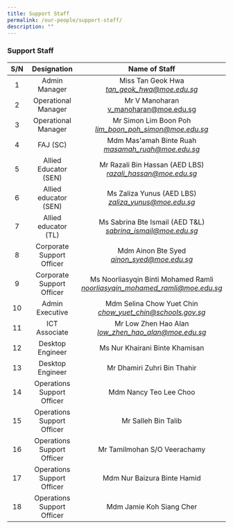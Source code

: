 ```yaml
---
title: Support Staff
permalink: /our-people/support-staff/
description: ""
---
```

### Support Staff

| S/N	| Designation	| Name of Staff 	|
|:---:	|:---:	|:---:	|
| 1  	| Admin Manager 	| Miss Tan Geok Hwa<br>_[tan\_geok\_hwa@moe.edu.sg](mailto:tan_geok_hwa@moe.edu.sg)_ 	|
| 2 	| Operational Manager 	| Mr V Manoharan<br>[v\_manoharan@moe.edu.sg](mailto:v_manoharan@moe.edu.sg) 	|
| 3 	| Operational Manager 	| Mr Simon Lim Boon Poh <br>_[lim_boon_poh_simon@moe.edu.sg](mailto:lim_boon_poh_simon@moe.edu.sg)_ 	|
| 4 	| FAJ (SC)  	| Mdm Mas'amah Binte Ruah<br>_[masamah\_ruah@moe.edu.sg](mailto:masamah_ruah@moe.edu.sg)_ 	|
| 5 	| Allied Educator (SEN) 	| Mr Razali Bin Hassan (AED LBS)<br>_[razali\_hassan@moe.edu.sg](mailto:razali_hassan@moe.edu.sg)_ 	|
| 6 	|  Allied educator (SEN) 	|  Ms Zaliza Yunus (AED LBS)<br>_[zaliza\_yunus@moe.edu.sg](mailto:zaliza_yunus@moe.edu.sg)_ 	|
| 7 	| Allied educator (TL) 	| Ms Sabrina Bte Ismail (AED T&amp;L)<br>_[sabrina\_ismail@moe.edu.sg](mailto:sabrina_ismail@moe.edu.sg)_ 	|
| 8 	| Corporate Support Officer 	| Mdm Ainon Bte Syed<br>_[ainon\_syed@moe.edu.sg](mailto:ainon_syed@moe.edu.sg)_ 	|
| 9 	| Corporate Support Officer 	| Ms Noorliasyqin Binti Mohamed Ramli<br>_[noorliasyqin_mohamed_ramli@moe.edu.sg](mailto:noorliasyqin_mohamed_ramli@moe.edu.sg])_ 	|
| 10 	| Admin Executive 	| Mdm Selina Chow Yuet Chin<br>_[chow\_yuet\_chin@schools.gov.sg](mailto:chow_yuet_chin@schools.gov.sg)_ 	|
| 11	| ICT Associate 	| Mr Low Zhen Hao Alan<br>_[low\_zhen\_hao\_alan@moe.edu.sg](mailto:low_zhen_hao_alan@moe.edu.sg)_ 	|
|  12 	|  Desktop Engineer  	|   Ms Nur Khairani Binte Khamisan 	|
|  13 	|  Desktop Engineer  	|   Mr Dhamiri Zuhri Bin Thahir 	|
| 14 	| Operations Support Officer 	| Mdm Nancy Teo Lee Choo  	|
| 15 	| Operations Support Officer 	| Mr Salleh Bin Talib  	|
| 16 	| Operations Support Officer 	| Mr Tamilmohan S/O Veerachamy	|
| 17 	| Operations Support Officer 	| Mdm Nur Baizura Binte Hamid  	|
| 18 	| Operations Support Officer 	| Mdm Jamie Koh Siang Cher	|